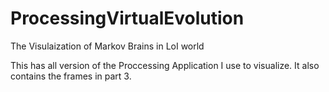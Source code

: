 # ProcessingVirtualEvolution
The Visulaization of Markov Brains in LoI world

This has all version of the Proccessing Application I use to visualize.
It also contains the frames in part 3.
